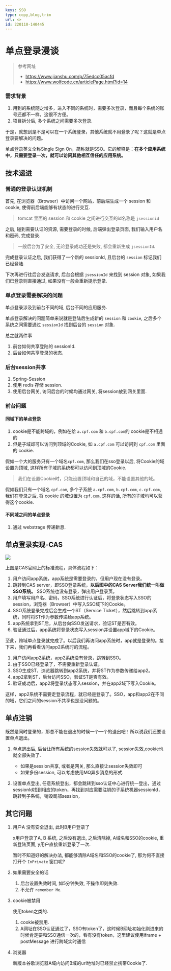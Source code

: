 ```yaml
---
keys: SSO
type: copy,blog,trim
url: <>
id: 220110-140445
---
```


# 单点登录漫谈

> 参考网址
> - <https://www.jianshu.com/p/75edcc05acfd>
> - <https://www.wolfcode.cn/articlePage.html?id=14>

### 需求背景

   1. 用到的系统随之增多，进入不同的系统时，需要多次登录，而且每个系统的账号还都不一样，这很不方便。
   2. 项目拆分后, 多个系统之间需要多次登录.

于是，就想到是不是可以在一个系统登录，其他系统就不用登录了呢？这就是单点登录要解决的问题。

单点登录英文全称Single Sign On，简称就是SSO。它的解释是：**在多个应用系统中，只需要登录一次，就可以访问其他相互信任的应用系统。**

## 技术递进

### 普通的登录认证机制

首先, 在浏览器（Browser）中访问一个网站，前后端生成一个 session 和 cookie, 使得前后端能够有状态的进行交互.

   > tomcat 里面的 session 和 cookie 之间进行交互的id名称是 `jsessionid`

之后, 碰到需要认证的资源, 需要登录的时候, 后端弹出登录页面, 我们输入用户名和密码, 完成登录.

   > 一般后台为了安全, 无论登录成功还是失败, 都会重新生成 `jsessionId`.

完成登录认证之后, 我们获得了一个新的 sessionId, 且后台的 `session` 标记我们已经登陆.

下次再进行往后台发送请求, 后台会根据 `jsessionId` 来找到 session 对象, 如果我们已登录则直接通过, 如果没有一般会重新提示登录.

### 单点登录需要解决的问题

单点登录涉及到前台不同的域, 后台不同的应用服务.

单点登录解决的问题简单来说就是登陆后生成新的 `session` 和 `cookie`, 之后多个系统之间需要通过 `sessionId` 找到后台的 `session` 对象.

总之就两件事

1. 前台如何共享登陆的 sessionId.
2. 后台如何共享登录的状态.

### 后台session共享

1. Spring-Session
2. 使用 redis 存储 session.
3. 使用后台网关, 访问后台的时候均通过网关, 将session放到网关里面.

### 前台问题

#### 同域下的单点登录

1. cookie是不能跨域的，例如在给 `a.cpf.com` 和 `b.cpf.com`的 cookie是不相通的
2. 但是子域却可以访问到顶域的Cookie, 如 `a.cpf.com` 可以访问到 `cpf.com` 里面的 cookie.

假如一个大的服务只有一个域名`cpf.com`, 那么我们在sso登录以后, 将Cookie的域设置为顶域, 这样所有子域的系统都可以访问到顶域的Cookie.

   > 我们在设置Cookie时，只能设置顶域和自己的域，不能设置其他的域。

假如我们只有一个域名 `cpf.com`, 多个子系统 `a.cpf.com`, `b.cpf.com`, `c.cpf.com`, 我们在登录之后, 将 cookie 的域设置为 `cpf.com`, 这样的话, 所有的子域均可以获得这个cookie.

#### 不同域之间的单点登录

1. 通过 webstrage 传递新息.

## 单点登录实现-CAS

![](https://gitee.com/cpfree/picture-warehouse/raw/master/pic1/1643008282683.png)

上图是CAS官网上的标准流程，具体流程如下：

1. 用户访问app系统，app系统是需要登录的，但用户现在没有登录。
2. 跳转到CAS server，即SSO登录系统，**以后图中的CAS Server我们统一叫做SSO系统。** SSO系统也没有登录，弹出用户登录页。
3. 用户填写用户名、密码，SSO系统进行认证后，将登录状态写入SSO的session，浏览器（Browser）中写入SSO域下的Cookie。
4. SSO系统登录完成后会生成一个ST（Service Ticket），然后跳转到app系统，同时将ST作为参数传递给app系统。
5. app系统拿到ST后，从后台向SSO发送请求，验证ST是否有效。
6. 验证通过后，app系统将登录状态写入session并设置app域下的Cookie。

至此，跨域单点登录就完成了。以后我们再访问app系统时，app就是登录的。接下来，我们再看看访问app2系统时的流程。

1. 用户访问app2系统，app2系统没有登录，跳转到SSO。
2. 由于SSO已经登录了，不需要重新登录认证。
3. SSO生成ST，浏览器跳转到app2系统，并将ST作为参数传递给app2。
4. app2拿到ST，后台访问SSO，验证ST是否有效。
5. 验证成功后，app2将登录状态写入session，并在app2域下写入Cookie。

这样，app2系统不需要走登录流程，就已经是登录了。SSO，app和app2在不同的域，它们之间的session不共享也是没问题的。

## 单点注销

既然是同时登录的，那总不能在退出的时候一个一个的退出吧！所以说我们还要设置单点退出。

1. 单点退出后, 后台让所有系统的session失效就可以了, session失效,cookie也就全部失效了.

   - 如果是session共享, 或者是网关, 那么直接让session失效即可
   - 如果多份session, 可以考虑使用MQ异步消息的形式.

2. 设置单点登出, 任意系统登出，都会跳转到sso认证中心进行统一登出，通过sessionId找到相应的token，再找到对应需要注销的子系统机器sessionId，跳转到子系统，销毁局部session，

## 其它问题

1. 用户A 没有安全退出, 此时B用户登录了

   x用户登录了A, B 系统, 之后没有退出, 之后清除掉, A域名和SSO的cookie, 重新登陆页面, y用户直接重新登录了一次.

   暂时不知道好的解决办法, 都能够清除A域名和SSO的cookie了, 那为何不直接打开个 `InPrivate` 窗口呢?
   
2. 如果需要安全的话

   1. 后台设置失效时间, 如5分钟失效, 不操作即刻失效.
   2. 不允许 `remember Me`.

3. cookie被禁用

   使用token之类的.

   1. cookie被禁用.
   2. A网址在SSO认证通过了，SSO有token了，这时候B网址初始化刚进来的时候肯定要和SSO通信一次的，看有没有token，这里建议使用iframe + postMessage 进行跨域实时通信

4. 浏览器

   新版本谷歌浏览器A域内访问B域的url地址时已经禁止携带Cookie了.
